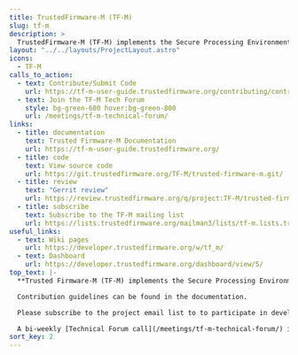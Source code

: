 ```yaml
---
title: TrustedFirmware-M (TF-M)
slug: tf-m
description: >
  TrustedFirmware-M (TF-M) implements the Secure Processing Environment (SPE) for Armv8-M, Armv8.1-M architectures or dual-core platforms.
layout: "../../layouts/ProjectLayout.astro"
icons:
  - TF-M
calls_to_action:
  - text: Contribute/Submit Code
    url: https://tf-m-user-guide.trustedfirmware.org/contributing/contributing_process.html
  - text: Join the TF-M Tech Forum
    style: bg-green-600 hover:bg-green-800
    url: /meetings/tf-m-technical-forum/
links:
  - title: documentation
    text: Trusted Firmware-M Documentation
    url: https://tf-m-user-guide.trustedfirmware.org/
  - title: code
    text: View source code
    url: https://git.trustedfirmware.org/TF-M/trusted-firmware-m.git/
  - title: review
    text: "Gerrit review"
    url: https://review.trustedfirmware.org/q/project:TF-M/trusted-firmware-m
  - title: subscribe
    text: Subscribe to the TF-M mailing list
    url: https://lists.trustedfirmware.org/mailman3/lists/tf-m.lists.trustedfirmware.org/
useful_links:
  - text: Wiki pages
    url: https://developer.trustedfirmware.org/w/tf_m/
  - text: Dashboard
    url: https://developer.trustedfirmware.org/dashboard/view/5/
top_text: |-
  **Trusted Firmware-M (TF-M) implements the Secure Processing Environment (SPE) for Armv8-M, Armv8.1-M architectures (e.g. the Cortex-M33, Cortex-M23, Cortex-M55, Cortex-M85 processors) or dual-core platforms. It is the platform security architecture reference implementation aligning with PSA Certified guidelines, enabling chips, Real Time Operating Systems and devices to become PSA Certified.**

  Contribution guidelines can be found in the documentation.

  Please subscribe to the project email list to to participate in development discussions.

  A bi-weekly [Technical Forum call](/meetings/tf-m-technical-forum/) is held to discuss technical subjects.
sort_key: 2
---
```

